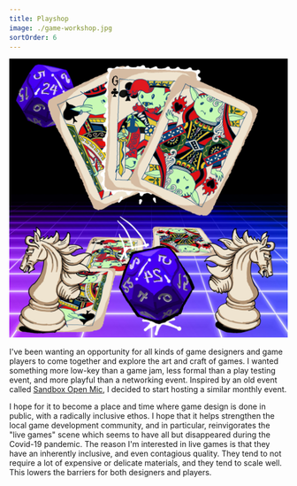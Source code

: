 ```yaml
---
title: Playshop
image: ./game-workshop.jpg
sortOrder: 6
---
```


![event flier](./game-workshop.jpg)

I've been wanting an opportunity for all kinds of game designers and game players to come together and explore the art and craft of games. I wanted something more low-key than a game jam, less formal than a play testing event, and more playful than a networking event. Inspired by an old event called [Sandbox Open Mic](https://cargocollective.com/lethalbeef/Sandbox-Open-Mic), I decided to start hosting a similar monthly event.

I hope for it to become a place and time where game design is done in public, with a radically inclusive ethos. I hope that it helps strengthen the local game development community, and in particular, reinvigorates the "live games" scene which seems to have all but disappeared during the Covid-19 pandemic. The reason I'm interested in live games is that they have an inherently inclusive, and even contagious quality. They tend to not require a lot of expensive or delicate materials, and they tend to scale well. This lowers the barriers for both designers and players.
